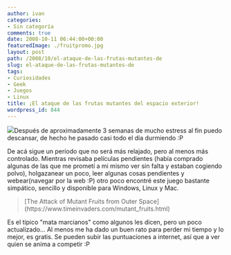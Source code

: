 ```yaml
---
author: ivan
categories:
- Sin categoría
comments: true
date: 2008-10-11 06:44:00+00:00
featuredImage: ./fruitpromo.jpg
layout: post
path: /2008/10/el-ataque-de-las-frutas-mutantes-de
slug: el-ataque-de-las-frutas-mutantes-de
tags:
- Curiosidades
- Geek
- Juegos
- Linux
title: ¡El ataque de las frutas mutantes del espacio exterior!
wordpress_id: 844
---
```


[![](/photos/fruitpromo.jpg)](https://4.bp.blogspot.com/_T2UWuNJg3dQ/SPAGjtRD9XI/AAAAAAAAA_A/mGP3hCFRDX8/s1600-h/fruitpromo.jpg)Después de aproximadamente 3 semanas de mucho estress al fin puedo descansar, de hecho he pasado casi todo el día durmiendo :P

De acá sigue un período que no será más relajado, pero al menos más controlado. Mientras revisaba películas pendientes (había comprado algunas de las que me prometí a mi mismo ver sin falta y estaban cogiendo polvo), holgazanear un poco, leer algunas cosas pendientes y webear(navegar por la web :P) otro poco encontré este juego bastante simpático, sencillo y disponible para Windows, Linux y Mac.

<blockquote>
[The Attack of Mutant Fruits from Outer Space](https://www.timeinvaders.com/mutant_fruits.html)</blockquote>

Es el típico "mata marcianos" como algunos les dicen, pero un poco actualizado... Al menos me ha dado un buen rato para perder mi tiempo y lo mejor, es gratis. Se pueden subir las puntuaciones a internet, así que a ver quien se anima a competir :P
